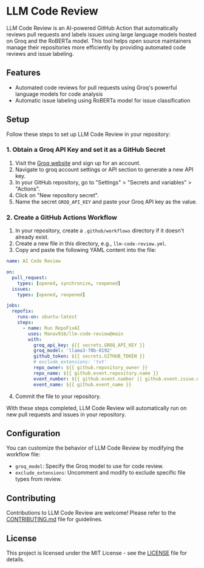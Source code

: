 # LLM Code Review

LLM Code Review is an AI-powered GitHub Action that automatically reviews pull requests and labels issues using large language models hosted on Groq and the RoBERTa model. This tool helps open source maintainers manage their repositories more efficiently by providing automated code reviews and issue labeling.

## Features

- Automated code reviews for pull requests using Groq's powerful language models for code analysis
- Automatic issue labeling using RoBERTa model for issue classification

## Setup

Follow these steps to set up LLM Code Review in your repository:

### 1. Obtain a Groq API Key and set it as a GitHub Secret

1. Visit the [Groq website](https://console.groq.com) and sign up for an account.
2. Navigate to groq account settings or API section to generate a new API key.
3. In your GitHub repository, go to "Settings" > "Secrets and variables" > "Actions".
4. Click on "New repository secret".
5. Name the secret `GROQ_API_KEY` and paste your Groq API key as the value.

### 2. Create a GitHub Actions Workflow

1. In your repository, create a `.github/workflows` directory if it doesn't already exist.
2. Create a new file in this directory, e.g., `llm-code-review.yml`.
3. Copy and paste the following YAML content into the file:
```yaml
name: AI Code Review

on:
  pull_request:
    types: [opened, synchronize, reopened]
  issues:
    types: [opened, reopened]

jobs:
  repofix:
    runs-on: ubuntu-latest
    steps:
      - name: Run RepoFixAI
        uses: Manav916/llm-code-review@main
        with:
          groq_api_key: ${{ secrets.GROQ_API_KEY }}
          groq_model: 'llama3-70b-8192'
          github_token: ${{ secrets.GITHUB_TOKEN }}
          # exclude_extensions: 'txt'
          repo_owner: ${{ github.repository_owner }}
          repo_name: ${{ github.event.repository.name }}
          event_number: ${{ github.event.number || github.event.issue.number }} # when listening for both pull requests and issues
          event_name: ${{ github.event_name }}
```
4. Commit the file to your repository.

With these steps completed, LLM Code Review will automatically run on new pull requests and issues in your repository.

## Configuration

You can customize the behavior of LLM Code Review by modifying the workflow file:

- `groq_model`: Specify the Groq model to use for code review.
- `exclude_extensions`: Uncomment and modify to exclude specific file types from review.

## Contributing

Contributions to LLM Code Review are welcome! Please refer to the [CONTRIBUTING.md](CONTRIBUTING.md) file for guidelines.

## License

This project is licensed under the MIT License - see the [LICENSE](LICENSE) file for details.
